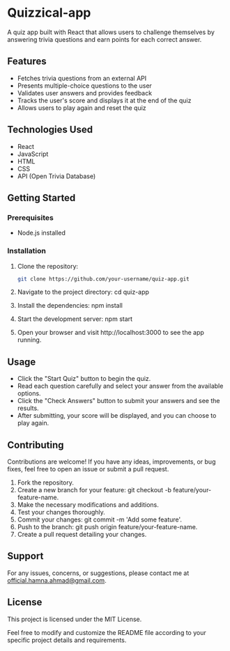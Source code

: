 # Quizzical-app
A quiz app built with React that allows users to challenge themselves by answering trivia questions and earn points for each correct answer.

## Features

- Fetches trivia questions from an external API
- Presents multiple-choice questions to the user
- Validates user answers and provides feedback
- Tracks the user's score and displays it at the end of the quiz
- Allows users to play again and reset the quiz

## Technologies Used

- React
- JavaScript
- HTML
- CSS
- API (Open Trivia Database)

## Getting Started

### Prerequisites

- Node.js installed

### Installation

1. Clone the repository:

   ```bash
   git clone https://github.com/your-username/quiz-app.git
2. Navigate to the project directory:
cd quiz-app
3. Install the dependencies:
npm install
4. Start the development server:
npm start
5. Open your browser and visit http://localhost:3000 to see the app running.

## Usage
- Click the "Start Quiz" button to begin the quiz.
- Read each question carefully and select your answer from the available options.
- Click the "Check Answers" button to submit your answers and see the results.
- After submitting, your score will be displayed, and you can choose to play again.



## Contributing
Contributions are welcome! If you have any ideas, improvements, or bug fixes, feel free to open an issue or submit a pull request.

1. Fork the repository.
2. Create a new branch for your feature: git checkout -b feature/your-feature-name.
3. Make the necessary modifications and additions.
4. Test your changes thoroughly.
5. Commit your changes: git commit -m 'Add some feature'.
6. Push to the branch: git push origin feature/your-feature-name.
7. Create a pull request detailing your changes.

## Support
For any issues, concerns, or suggestions, please contact me at official.hamna.ahmad@gmail.com.

## License 
This project is licensed under the MIT License.

Feel free to modify and customize the README file according to your specific project details and requirements.
